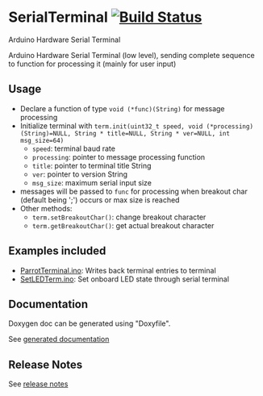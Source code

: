 # SerialTerminal [![Build Status](https://travis-ci.org/SMFSW/SerialTerminal.svg?branch=master)](https://travis-ci.org/SMFSW/SerialTerminal)

Arduino Hardware Serial Terminal

Arduino Hardware Serial Terminal (low level), sending complete sequence to function for processing it (mainly for user input)

## Usage

- Declare a function of type `void (*func)(String)` for message processing
- Initialize terminal with `term.init(uint32_t speed, void (*processing)(String)=NULL, String * title=NULL, String * ver=NULL, int msg_size=64)`
  - `speed`: terminal baud rate
  - `processing`: pointer to message processing function
  - `title`: pointer to terminal title String
  - `ver`: pointer to version String
  - `msg_size`: maximum serial input size
- messages will be passed to `func` for processing when breakout char (default being ';') occurs or max size is reached
- Other methods:
  - `term.setBreakoutChar()`: change breakout character
  - `term.getBreakoutChar()`: get actual breakout character

## Examples included

- [ParrotTerminal.ino](examples/ParrotTerminal/ParrotTerminal.ino): Writes back terminal entries to terminal
- [SetLEDTerm.ino](examples/SetLEDTerm/SetLEDTerm.ino): Set onboard LED state through serial terminal

## Documentation

Doxygen doc can be generated using "Doxyfile".

See [generated documentation](https://smfsw.github.io/SerialTerminal/)

## Release Notes

See [release notes](ReleaseNotes.md)
